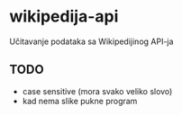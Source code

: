 # wikipedija-api
Učitavanje podataka sa Wikipedijinog API-ja

## TODO

- case sensitive (mora svako veliko slovo)
- kad nema slike pukne program
